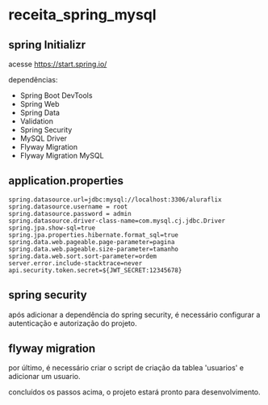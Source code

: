 # receita_spring_mysql

## spring Initializr
acesse https://start.spring.io/


dependências: 
* Spring Boot DevTools
* Spring Web
* Spring Data
* Validation
* Spring Security
* MySQL Driver
* Flyway Migration
* Flyway Migration MySQL


## application.properties
```
spring.datasource.url=jdbc:mysql://localhost:3306/aluraflix  
spring.datasource.username = root 
spring.datasource.password = admin 
spring.datasource.driver-class-name=com.mysql.cj.jdbc.Driver 
spring.jpa.show-sql=true 
spring.jpa.properties.hibernate.format_sql=true 
spring.data.web.pageable.page-parameter=pagina 
spring.data.web.pageable.size-parameter=tamanho 
spring.data.web.sort.sort-parameter=ordem 
server.error.include-stacktrace=never 
api.security.token.secret=${JWT_SECRET:12345678} 
```

## spring security

após adicionar a dependência do spring security, é necessário configurar a autenticação e autorização do projeto.

## flyway migration

por último, é necessário criar o script de criação da tablea 'usuarios' e adicionar um usuario.

concluídos os passos acima, o projeto estará pronto para desenvolvimento.
